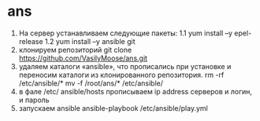 # ans
1.	На сервер устанавливаем следующие пакеты:
1.1	yum install –y epel-release
1.2	yum install –y ansible git
2.	клонируем репозиторий
git clone https://github.com/VasilyMoose/ans.git
3.	удаляем каталоги «ansible», что прописались при установке и переносим каталоги из клонированного репозитория.
rm -rf /etc/ansible/*
mv -f /root/ans/* /etc/ansible/
4.	в фале /etc/ ansible/hosts
прописываем ip address серверов и логин, и пароль
5.	запускаем ansible
ansible-playbook /etc/ansible/play.yml
